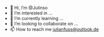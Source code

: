 - 👋 Hi, I’m @Julinso
- 👀 I’m interested in ...
- 🌱 I’m currently learning ...
- 💞️ I’m looking to collaborate on ...
- 📫 How to reach me julianfuss@outlook.de
